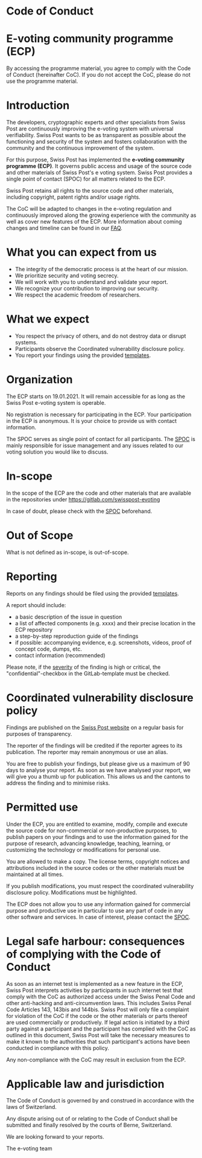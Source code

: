 # Code of Conduct

# **E-voting community programme (ECP)**

By accessing the programme material, you agree to comply with the Code of Conduct (hereinafter CoC). If you do not accept the CoC, please do not use the programme material.

# Introduction

The developers, cryptographic experts and other specialists from Swiss Post are continuously improving the e-voting system with universal verifiability. Swiss Post wants to be as transparent as possible about the functioning and security of the system and fosters collaboration with the community and the continuous improvement of the system.

For this purpose, Swiss Post has implemented the **e-voting community programme (ECP)**. It governs public access and usage of the source code and other materials of Swiss Post's e voting system. Swiss Post provides a single point of contact (SPOC) for all matters related to the ECP.

Swiss Post retains all rights to the source code and other materials, including copyright, patent rights and/or usage rights.

The CoC will be adapted to changes in the e-voting regulation and continuously improved along the growing experience with the community as well as cover new features of the ECP. More information about coming changes and timeline can be found in our [FAQ](https://evoting-community.post.ch/en/help-and-contact/faq).

# What you can expect from us

- The integrity of the democratic process is at the heart of our mission.
- We prioritize security and voting secrecy.
- We will work with you to understand and validate your report.
- We recognize your contribution to improving our security.
- We respect the academic freedom of researchers.

# What we expect

- You respect the privacy of others, and do not destroy data or disrupt systems.
- Participants observe the Coordinated vulnerability disclosure policy.
- You report your findings using the provided [templates](https://evoting-community.post.ch/en/contribute).

# Organization

The ECP starts on 19.01.2021. It will remain accessible for as long as the Swiss Post e-voting system is operable.

No registration is necessary for participating in the ECP. Your participation in the ECP is anonymous. It is your choice to provide us with contact information.

The SPOC serves as single point of contact for all participants. The [SPOC](https://evoting-community.post.ch/en/help-and-contact/support) is mainly responsible for issue management and any issues related to our voting solution you would like to discuss.

# In-scope

In the scope of the ECP are the code and other materials that are available in the repositories under <https://gitlab.com/swisspost-evoting>

In case of doubt, please check with the [SPOC](https://evoting-community.post.ch/en/help-and-contact/support) beforehand.

# Out of Scope

What is not defined as in-scope, is out-of-scope.

# Reporting

Reports on any findings should be filed using the provided [templates](https://evoting-community.post.ch/en/contribute).

A report should include:

- a basic description of the issue in question
- a list of affected components (e.g. xxxx) and their precise location in the ECP repository
- a step-by-step reproduction guide of the findings
- if possible: accompanying evidence, e.g. screenshots, videos, proof of concept code, dumps, etc.
- contact information (recommended)

Please note, if the [severity](https://gitlab.com/swisspost-evoting/documentation/-/blob/master/REPORTING.md#defining-severity) of the finding is high or critical, the "confidential"-checkbox in the GitLab-template must be checked.

# Coordinated vulnerability disclosure policy

Findings are published on the [Swiss Post website](https://evoting-community.post.ch/en/contribute) on a regular basis for purposes of transparency.

The reporter of the findings will be credited if the reporter agrees to its publication. The reporter may remain anonymous or use an alias.

You are free to publish your findings, but please give us a maximum of 90 days to analyse your report. As soon as we have analysed your report, we will give you a thumb up for publication. This allows us and the cantons to address the finding and to minimise risks.

# Permitted use

Under the ECP, you are entitled to examine, modify, compile and execute the source code for non-commercial or non-productive purposes, to publish papers on your findings and to use the information gained for the purpose of research, advancing knowledge, teaching, learning, or customizing the technology or modifications for personal use.

You are allowed to make a copy. The license terms, copyright notices and attributions included in the source codes or the other materials must be maintained at all times.

If you publish modifications, you must respect the coordinated vulnerability disclosure policy. Modifications must be highlighted.

The ECP does not allow you to use any information gained for commercial purpose and productive use in particular to use any part of code in any other software and services. In case of interest, please contact the [SPOC](https://evoting-community.post.ch/en/help-and-contact/support).

# Legal safe harbour: consequences of complying with the Code of Conduct

As soon as an internet test is implemented as a new feature in the ECP, Swiss Post interprets activities by participants in such internet test that comply with the CoC as authorized access under the Swiss Penal Code and other anti-hacking and anti-circumvention laws. This includes Swiss Penal Code Articles 143, 143bis and 144bis.
Swiss Post will only file a complaint for violation of the CoC if the code or the other materials or parts thereof are used commercially or productively.
If legal action is initiated by a third party against a participant and the participant has complied with the CoC as outlined in this document, Swiss Post will take the necessary measures to make it known to the authorities that such participant's actions have been conducted in compliance with this policy.  

Any non-compliance with the CoC may result in exclusion from the ECP.

# Applicable law and jurisdiction

The Code of Conduct is governed by and construed in accordance with the laws of Switzerland.

Any dispute arising out of or relating to the Code of Conduct shall be submitted and finally resolved by the courts of Berne, Switzerland.

We are looking forward to your reports.

The e-voting team